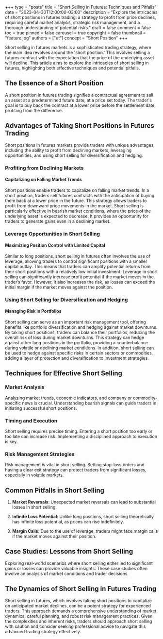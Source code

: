 +++
type = "posts"
title = "Short Selling in Futures: Techniques and Pitfalls"
date = "2023-04-30T12:00:00-03:00"
description = "Explore the intricacies of short positions in futures trading: a strategy to profit from price declines, requiring careful market analysis, strategic risk management, and a thorough understanding of potential risks." 
draft = false
comment = false
toc = true
pinned = false
carousel = true
copyright = false
thumbnail = "feature.jpg"
authors = ["ut"]
concept = "Short Position"
+++

Short selling in futures markets is a sophisticated trading strategy,
where the main idea revolves around the 'short position.' This involves
selling a futures contract with the expectation that the price of the
underlying asset will decline. This article aims to explore the
intricacies of short selling in futures, highlighting both effective
techniques and potential pitfalls.

## The Essence of a Short Position

A short position in futures trading signifies a contractual agreement to
sell an asset at a predetermined future date, at a price set today. The
trader's goal is to buy back the contract at a lower price before the
settlement date, profiting from the difference.

## Advantages of Taking Short Positions in Futures Trading

Short positions in futures markets provide traders with unique
advantages, including the ability to profit from declining markets,
leveraging opportunities, and using short selling for diversification
and hedging.

### Profiting from Declining Markets

#### Capitalizing on Falling Market Trends

Short positions enable traders to capitalize on falling market trends.
In a short position, traders sell futures contracts with the
anticipation of buying them back at a lower price in the future. This
strategy allows traders to profit from downward price movements in the
market. Short selling is particularly effective in bearish market
conditions, where the price of the underlying asset is expected to
decrease. It provides an opportunity for traders to generate gains even
in a declining market.

### Leverage Opportunities in Short Selling

#### Maximizing Position Control with Limited Capital

Similar to long positions, short selling in futures often involves the
use of leverage, allowing traders to control significant positions with
a smaller capital outlay. This means that traders can amplify potential
returns from their short positions with a relatively low initial
investment. Leverage in short selling can significantly increase profit
potential if the market moves in the trader’s favor. However, it also
increases the risk, as losses can exceed the initial margin if the
market moves against the position.

### Using Short Selling for Diversification and Hedging

#### Managing Risk in Portfolios

Short selling can serve as an important risk management tool, offering
benefits like portfolio diversification and hedging against market
downturns. By taking short positions, traders can balance their
portfolios, reducing the overall risk of loss during market downturns.
This strategy can hedge against other long positions in the portfolio,
providing a counterbalance during volatile or declining market
conditions. In addition, short selling can be used to hedge against
specific risks in certain sectors or commodities, adding a layer of
protection and diversification to investment strategies.

## Techniques for Effective Short Selling

### Market Analysis

Analyzing market trends, economic indicators, and company or
commodity-specific news is crucial. Understanding bearish signals can
guide traders in initiating successful short positions.

### Timing and Execution

Short selling requires precise timing. Entering a short position too
early or too late can increase risk. Implementing a disciplined approach
to execution is key.

### Risk Management Strategies

Risk management is vital in short selling. Setting stop-loss orders and
having a clear exit strategy can protect traders from significant
losses, especially in volatile markets.

## Common Pitfalls in Short Selling

1.  **Market Reversals**: Unexpected market reversals can lead to
    substantial losses in short selling.

2.  **Infinite Loss Potential**: Unlike long positions, short selling
    theoretically has infinite loss potential, as prices can rise
    indefinitely.

3.  **Margin Calls**: Due to the use of leverage, traders might face
    margin calls if the market moves against their position.

## Case Studies: Lessons from Short Selling

Exploring real-world scenarios where short selling either led to
significant gains or losses can provide valuable insights. These case
studies often involve an analysis of market conditions and trader
decisions.

## The Dynamics of Short Selling in Futures Trading

Short selling in futures, which involves taking short positions to
capitalize on anticipated market declines, can be a potent strategy for
experienced traders. This approach demands a comprehensive understanding
of market dynamics, careful planning, and robust risk management
practices. Given the complexities and inherent risks, traders should
approach short selling with caution and consider seeking professional
advice to navigate this advanced trading strategy effectively.

